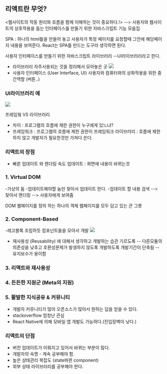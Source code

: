 ## 리액트란 무엇?

<웹사이트의 작동 원리와 흐름을 함께 이해하는 것이 중요하다.!>
--> 사용자와 웹사이트의 상호작용을 돕는 인터페이스를 만들기 위한 자바스크립트 기능 모음집

SPA : 하나의 html틀을 만들어 놓고 사용자가 특정 페이지를 요청할때 그안에 해당페이지 내용을 보여준다.
React는 SPA를 만드는 도구라 생각하면 된다.

사용자 인터페이스를 만들기 위한 자바스크립트 라이브러리 --UI라이브러리라고 한다.

- 라이브러리
  자주사용되는 것을 정리해서 모아놓은 곳
  ![](https://velog.velcdn.com/images/heejunggg/post/f4ae2627-db34-4724-8a3a-054736529b4e/image.png)
- 사용자 인터페이스 (User Interface, UI)
  사용자와 컴퓨터와의 상화작용을 위한 중간역할 (버튼..)

### UI라이브러리 예

![](https://velog.velcdn.com/images/heejunggg/post/1be96e0a-e5d3-45cb-ac42-68ba6cde6061/image.png)

프레임웤 VS 라이브러리

- 차이 : 프로그램의 흐름에 제한 권한이 누구에게 있느냐?
- 프레임워크 : 프로그램의 흐름에 제한 권한이 프레임워크
  라이브러리 : 흐름에 제한하지 않고 개발자가 필요한것만 가져다 쓴다.

### 리액트의 장점

- 빠른 업데이트 와 렌더링 속도
  업데이트 : 화면에 내용이 바뀌는것

### 1. Virtual DOM

-가상의 돔 -업데이트해야할 놈만 찾아서 업데이트 한다. -업데이트 할 내용 검색 --> 찾아서 랜더링 --> 사용자에게 보여줌

DOM
웹페이지를 정의 하는 하나의 객체
웹페이지를 모두 담고 있는 큰 그릇

### 2. Component-Based

-레고블록 조립하듯 컴포넌트들을 모아서 개발
![](https://velog.velcdn.com/images/heejunggg/post/2880c127-234a-4aa0-941d-1e056c1e756e/image.png)

- 재사용성 (Reusability) 에 대해서 생각하고 개발하는 습관 기르도록
  -- 다른모듈의 의존성을 낮추고 호환성문제가 발생하지 않도록 개발하도록
  개발기간이 단축됨
  -- 유지보수가 용이함

### 3. 리액트와 재사용성

### 4. 든든한 지원군 (Meta의 지원)

### 5. 활발한 지식공유 & 커뮤니티

- 개발자 커뮤니티가 많아 오픈소스가 많아서 원하는 답을 얻을 수 있다.
- stackoverflow 엄청난 관심
- React Native에 의해 모바일 앱 개발도 가능하다.(진입장벽이 낮다.)

### 리액트의 단점

- 버전 업데이트가 이뤄지고 있어서 바뀌는 부분이 많다.
- 개발자의 숙명 - 계속 공부해야 함.
- 높은 상태관리 복잡도 (state바뀐 component)
- 외부 상태 라이브러리를 공부해야 한다.
